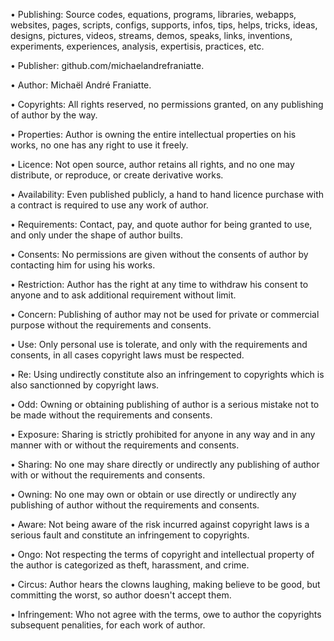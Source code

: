 ﻿  
• Publishing: Source codes, equations, programs, libraries, webapps, websites, pages, scripts, configs, supports, infos, tips, helps, tricks, ideas, designs, pictures, videos, streams, demos, speaks, links, inventions, experiments, experiences, analysis, expertisis, practices, etc.  
  
• Publisher: github.com/michaelandrefraniatte.  
  
• Author: Michaël André Franiatte.  
  
• Copyrights: All rights reserved, no permissions granted, on any publishing of author by the way.  
  
• Properties: Author is owning the entire intellectual properties on his works, no one has any right to use it freely.  
  
• Licence: Not open source, author retains all rights, and no one may distribute, or reproduce, or create derivative works.  
  
• Availability: Even published publicly, a hand to hand licence purchase with a contract is required to use any work of author.  
  
• Requirements: Contact, pay, and quote author for being granted to use, and only under the shape of author builts.  
  
• Consents: No permissions are given without the consents of author by contacting him for using his works.  
  
• Restriction: Author has the right at any time to withdraw his consent to anyone and to ask additional requirement without limit.  
  
• Concern: Publishing of author may not be used for private or commercial purpose without the requirements and consents.  
  
• Use: Only personal use is tolerate, and only with the requirements and consents, in all cases copyright laws must be respected.  
  
• Re: Using undirectly constitute also an infringement to copyrights which is also sanctionned by copyright laws.  
  
• Odd: Owning or obtaining publishing of author is a serious mistake not to be made without the requirements and consents.  
  
• Exposure: Sharing is strictly prohibited for anyone in any way and in any manner with or without the requirements and consents.  
  
• Sharing: No one may share directly or undirectly any publishing of author with or without the requirements and consents.  
  
• Owning: No one may own or obtain or use directly or undirectly any publishing of author without the requirements and consents.  
  
• Aware: Not being aware of the risk incurred against copyright laws is a serious fault and constitute an infringement to copyrights.  
  
• Ongo: Not respecting the terms of copyright and intellectual property of the author is categorized as theft, harassment, and crime.  
  
• Circus: Author hears the clowns laughing, making believe to be good, but committing the worst, so author doesn't accept them.  
  
• Infringement: Who not agree with the terms, owe to author the copyrights subsequent penalities, for each work of author.  
  